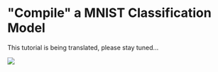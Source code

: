 # "Compile" a MNIST Classification Model

This tutorial is being translated, please stay tuned...

<a href="https://gitee.com/mindspore/docs/blob/master/tutorials/lite/source_en/quick_start/quick_start_codegen.md" target="_blank"><img src="../_static/logo_source.png"></a>
